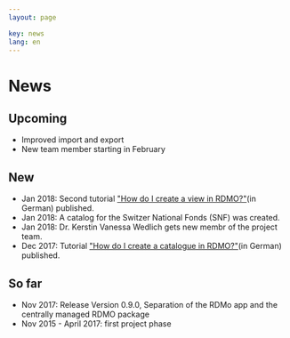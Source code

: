 ```yaml
---
layout: page

key: news
lang: en
---
```


News
====

Upcoming
--------

* Improved import and export
* New team member starting in February

New
---

* Jan 2018: Second tutorial ["How do I create a view in RDMO?"](https://forschungsdaten.org/index.php/ansicht_erstellen)(in German) published.
* Jan 2018: A catalog for the Switzer National Fonds (SNF) was created.
* Jan 2018: Dr. Kerstin Vanessa Wedlich gets new membr of the project team. 
* Dec 2017: Tutorial ["How do I create a catalogue in RDMO?"](https://forschungsdaten.org/index.php/Katalog_erstellen)(in German) published.

So far
------

* Nov 2017: Release Version 0.9.0, Separation of the RDMo app and the centrally managed RDMO package
* Nov 2015 - April 2017: first project phase

